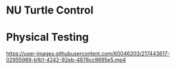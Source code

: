 # NU Turtle Control

# Physical Testing

https://user-images.githubusercontent.com/60046203/217443617-02955989-b1b1-4242-92eb-4876cc9695e5.mp4

